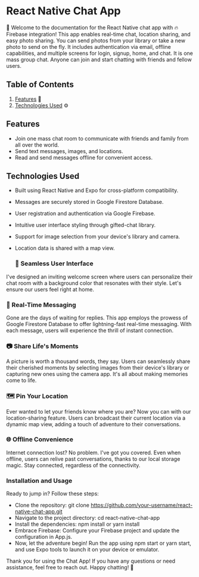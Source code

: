 # React Native Chat App

📱 Welcome to the documentation for the React Native chat app with 🔥 Firebase integration! This app enables real-time chat, location sharing, and easy photo sharing. You can send photos from your library or take a new photo to send on the fly. It includes authentication via email, offline capabilities, and multiple screens for login, signup, home, and chat. It is one mass group chat. Anyone can join and start chatting with friends and fellow users.

## Table of Contents
1. [Features](#features) 🚀
2. [Technologies Used](#technologies-used) ⚙️


## Features
- Join one mass chat room to communicate with friends and family from all over the world.
- Send text messages, images, and locations.
- Read and send messages offline for convenient access.

## Technologies Used
- Built using React Native and Expo for cross-platform compatibility.
- Messages are securely stored in Google Firestore Database.
- User registration and authentication via Google Firebase.
- Intuitive user interface styling through gifted-chat library.
- Support for image selection from your device's library and camera.
- Location data is shared with a map view.

  ### 📱 Seamless User Interface
I've designed an inviting welcome screen where users can personalize their chat room with a background color that resonates with their style. Let's ensure our users feel right at home.

### 💬 Real-Time Messaging
Gone are the days of waiting for replies. This app employs the prowess of Google Firestore Database to offer lightning-fast real-time messaging. With each message, users will experience the thrill of instant connection.

### 📷 Share Life's Moments
A picture is worth a thousand words, they say. Users can seamlessly share their cherished moments by selecting images from their device's library or capturing new ones using the camera app. It's all about making memories come to life.

### 🗺️ Pin Your Location
Ever wanted to let your friends know where you are? Now you can with our location-sharing feature. Users can broadcast their current location via a dynamic map view, adding a touch of adventure to their conversations.

### 🌐 Offline Convenience
Internet connection lost? No problem. I've got you covered. Even when offline, users can relive past conversations, thanks to our local storage magic. Stay connected, regardless of the connectivity.

### Installation and Usage
Ready to jump in? Follow these steps:

- Clone the repository: git clone https://github.com/your-username/react-native-chat-app.git
- Navigate to the project directory: cd react-native-chat-app
- Install the dependencies: npm install or yarn install
- Embrace Firebase: Configure your Firebase project and update the configuration in App.js.
- Now, let the adventure begin! Run the app using npm start or yarn start, and use Expo tools to launch it on your device or emulator.


Thank you for using the Chat App! If you have any questions or need assistance, feel free to reach out. Happy chatting! 🚀
